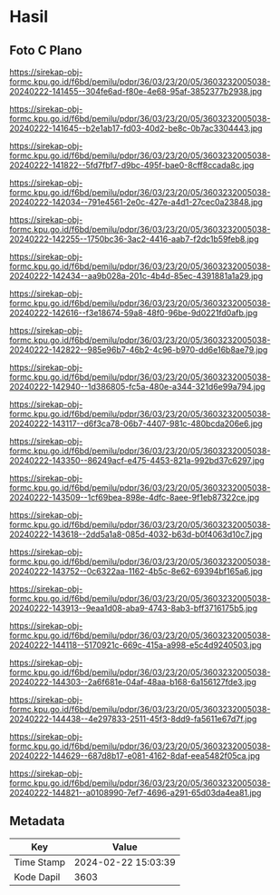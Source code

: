 # Hasil

## Foto C Plano

https://sirekap-obj-formc.kpu.go.id/f6bd/pemilu/pdpr/36/03/23/20/05/3603232005038-20240222-141455--304fe6ad-f80e-4e68-95af-3852377b2938.jpg

https://sirekap-obj-formc.kpu.go.id/f6bd/pemilu/pdpr/36/03/23/20/05/3603232005038-20240222-141645--b2e1ab17-fd03-40d2-be8c-0b7ac3304443.jpg

https://sirekap-obj-formc.kpu.go.id/f6bd/pemilu/pdpr/36/03/23/20/05/3603232005038-20240222-141822--5fd7fbf7-d9bc-495f-bae0-8cff8ccada8c.jpg

https://sirekap-obj-formc.kpu.go.id/f6bd/pemilu/pdpr/36/03/23/20/05/3603232005038-20240222-142034--791e4561-2e0c-427e-a4d1-27cec0a23848.jpg

https://sirekap-obj-formc.kpu.go.id/f6bd/pemilu/pdpr/36/03/23/20/05/3603232005038-20240222-142255--1750bc36-3ac2-4416-aab7-f2dc1b59feb8.jpg

https://sirekap-obj-formc.kpu.go.id/f6bd/pemilu/pdpr/36/03/23/20/05/3603232005038-20240222-142434--aa9b028a-201c-4b4d-85ec-4391881a1a29.jpg

https://sirekap-obj-formc.kpu.go.id/f6bd/pemilu/pdpr/36/03/23/20/05/3603232005038-20240222-142616--f3e18674-59a8-48f0-96be-9d0221fd0afb.jpg

https://sirekap-obj-formc.kpu.go.id/f6bd/pemilu/pdpr/36/03/23/20/05/3603232005038-20240222-142822--985e96b7-46b2-4c96-b970-dd6e16b8ae79.jpg

https://sirekap-obj-formc.kpu.go.id/f6bd/pemilu/pdpr/36/03/23/20/05/3603232005038-20240222-142940--1d386805-fc5a-480e-a344-321d6e99a794.jpg

https://sirekap-obj-formc.kpu.go.id/f6bd/pemilu/pdpr/36/03/23/20/05/3603232005038-20240222-143117--d6f3ca78-06b7-4407-981c-480bcda206e6.jpg

https://sirekap-obj-formc.kpu.go.id/f6bd/pemilu/pdpr/36/03/23/20/05/3603232005038-20240222-143350--86249acf-e475-4453-821a-992bd37c6297.jpg

https://sirekap-obj-formc.kpu.go.id/f6bd/pemilu/pdpr/36/03/23/20/05/3603232005038-20240222-143509--1cf69bea-898e-4dfc-8aee-9f1eb87322ce.jpg

https://sirekap-obj-formc.kpu.go.id/f6bd/pemilu/pdpr/36/03/23/20/05/3603232005038-20240222-143618--2dd5a1a8-085d-4032-b63d-b0f4063d10c7.jpg

https://sirekap-obj-formc.kpu.go.id/f6bd/pemilu/pdpr/36/03/23/20/05/3603232005038-20240222-143752--0c6322aa-1162-4b5c-8e62-69394bf165a6.jpg

https://sirekap-obj-formc.kpu.go.id/f6bd/pemilu/pdpr/36/03/23/20/05/3603232005038-20240222-143913--9eaa1d08-aba9-4743-8ab3-bff3716175b5.jpg

https://sirekap-obj-formc.kpu.go.id/f6bd/pemilu/pdpr/36/03/23/20/05/3603232005038-20240222-144118--5170921c-669c-415a-a998-e5c4d9240503.jpg

https://sirekap-obj-formc.kpu.go.id/f6bd/pemilu/pdpr/36/03/23/20/05/3603232005038-20240222-144303--2a6f681e-04af-48aa-b168-6a156127fde3.jpg

https://sirekap-obj-formc.kpu.go.id/f6bd/pemilu/pdpr/36/03/23/20/05/3603232005038-20240222-144438--4e297833-2511-45f3-8dd9-fa5611e67d7f.jpg

https://sirekap-obj-formc.kpu.go.id/f6bd/pemilu/pdpr/36/03/23/20/05/3603232005038-20240222-144629--687d8b17-e081-4162-8daf-eea5482f05ca.jpg

https://sirekap-obj-formc.kpu.go.id/f6bd/pemilu/pdpr/36/03/23/20/05/3603232005038-20240222-144821--a0108990-7ef7-4696-a291-65d03da4ea81.jpg


## Metadata

| Key        | Value               |
| ---------- | ------------------- |
| Time Stamp | 2024-02-22 15:03:39 |
| Kode Dapil | 3603                |



